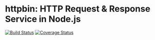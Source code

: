 # httpbin: HTTP Request & Response Service in Node.js

[![Build Status](https://travis-ci.org/shiffthq/node-httpbin.svg?branch=master)](https://travis-ci.org/shiffthq/node-httpbin)
[![Coverage Status](https://coveralls.io/repos/github/shiffthq/node-httpbin/badge.svg?branch=master)](https://coveralls.io/github/shiffthq/node-httpbin?branch=master)
